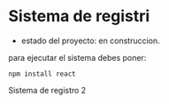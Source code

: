 <h1> Sistema de registri </h1>

- estado del proyecto: en construccion.

para ejecutar el sistema debes poner:

```npm install react```

Sistema de registro 2
